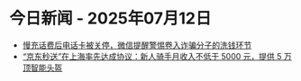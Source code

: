 # 今日新闻 - 2025年07月12日
- [慢充话费后电话卡被关停，微信提醒警惕卷入诈骗分子的洗钱环节](https://www.ithome.com/0/867/582.htm)
- [“京东秒送”在上海率先达成协议：新人骑手月收入不低于 5000 元，提供 5 万顶智能头盔](https://www.ithome.com/0/867/581.htm)
